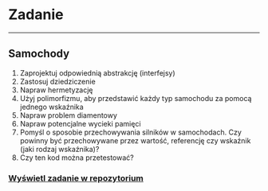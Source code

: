<!-- .slide: data-background="#111111" -->

# Zadanie

___

## Samochody

1. <!-- .element: class="fragment fade-in" --> Zaprojektuj odpowiednią abstrakcję (interfejsy)
2. <!-- .element: class="fragment fade-in" --> Zastosuj dziedziczenie
3. <!-- .element: class="fragment fade-in" --> Napraw hermetyzację
4. <!-- .element: class="fragment fade-in" --> Użyj polimorfizmu, aby przedstawić każdy typ samochodu za pomocą jednego wskaźnika
5. <!-- .element: class="fragment fade-in" --> Napraw problem diamentowy
6. <!-- .element: class="fragment fade-in" --> Napraw potencjalne wycieki pamięci
7. <!-- .element: class="fragment fade-in" --> Pomyśl o sposobie przechowywania silników w samochodach. Czy powinny być przechowywane przez wartość, referencję czy wskaźnik (jaki rodzaj wskaźnika)?
8. <!-- .element: class="fragment fade-in" --> Czy ten kod można przetestować?

### [Wyświetl zadanie w repozytorium](https://github.com/coders-school/Cars.git)
<!-- .element: class="fragment fade-in" -->
